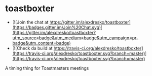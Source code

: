 # toastboxter

* [![Join the chat at https://gitter.im/alexdresko/toastboxter](https://badges.gitter.im/Join%20Chat.svg)](https://gitter.im/alexdresko/toastboxter?utm_source=badge&utm_medium=badge&utm_campaign=pr-badge&utm_content=badge)
* [![Check da build at https://travis-ci.org/alexdresko/toastboxter](https://travis-ci.org/alexdresko/toastboxter.svg?branch=master)](https://travis-ci.org/alexdresko/toastboxter.svg?branch=master)

A timing thing for Toastmasters meetings


